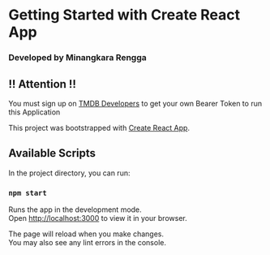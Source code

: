 # Getting Started with Create React App

### Developed by Minangkara Rengga

## !! Attention !!
You must sign up on [TMDB Developers](https://developer.themoviedb.org/docs/getting-started) to get your own Bearer Token to run this Application

This project was bootstrapped with [Create React App](https://github.com/facebook/create-react-app).

## Available Scripts

In the project directory, you can run:

### `npm start`

Runs the app in the development mode.\
Open [http://localhost:3000](http://localhost:3000) to view it in your browser.

The page will reload when you make changes.\
You may also see any lint errors in the console.
